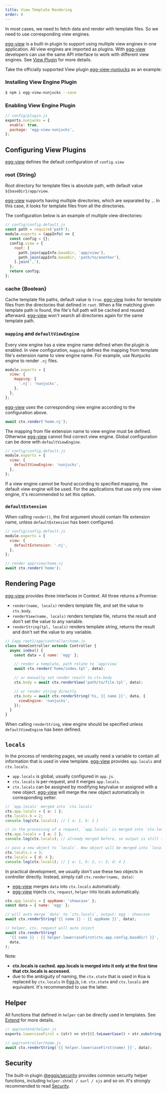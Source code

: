 ```yaml
---
title: View Template Rendering
order: 8
---
```


In most cases, we need to fetch data and render with template files.
So we need to use corresponding view engines.

[egg-view] is a built-in plugin to support using multiple view engines in one application.
All view engines are imported as plugins.
With [egg-view] developers can use the same API interface to work with different view engines.
See [View Plugin](../advanced/view-plugin.md) for more details.

Take the officially supported View plugin [egg-view-nunjucks] as an example:

### Installing View Engine Plugin

```bash
$ npm i egg-view-nunjucks --save
```

### Enabling View Engine Plugin

```js
// config/plugin.js
exports.nunjucks = {
  enable: true,
  package: 'egg-view-nunjucks',
};
```

## Configuring View Plugins

[egg-view] defines the default configuration of `config.view`

### root {String}

Root directory for template files is absolute path, with default value `${baseDir}/app/view`.

[egg-view] supports having multiple directories, which are separated by `,`.
In this case, it looks for template files from all the directories.

The configuration below is an example of multiple view directories:

```js
// config/config.default.js
const path = require('path');
module.exports = (appInfo) => {
  const config = {};
  config.view = {
    root: [
      path.join(appInfo.baseDir, 'app/view'),
      path.join(appInfo.baseDir, 'path/to/another'),
    ].join(','),
  };
  return config;
};
```

### cache {Boolean}

Cache template file paths, default value is `true`.
[egg-view] looks for template files from the directories that defined in `root`.
When a file matching given template path is found, the file's full path will be cached
and reused afterward.
[egg-view] won't search all directories again for the same template path.

### `mapping` and `defaultViewEngine`

Every view engine has a view engine name defined when the plugin is enabled.
In view configuration, `mapping` defines the mapping
from template file's extension name to view engine name.
For example, use Nunjucks engine to render `.nj` files.

```js
module.exports = {
  view: {
    mapping: {
      '.nj': 'nunjucks',
    },
  },
};
```

[egg-view] uses the corresponding view engine according to the configuration above.

```js
await ctx.render('home.nj');
```

The mapping from file extension name to view engine must be defined.
Otherwise [egg-view] cannot find correct view engine.
Global configuration can be done with `defaultViewEngine`.

```js
// config/config.default.js
module.exports = {
  view: {
    defaultViewEngine: 'nunjucks',
  },
};
```

If a view engine cannot be found according to specified mapping,
the default view engine will be used.
For the applications that use only one view engine,
it's recommended to set this option.

### `defaultExtension`

When calling `render()`, the first argument should contain file extension name,
unless `defaultExtension` has been configured.

```js
// config/config.default.js
module.exports = {
  view: {
    defaultExtension: '.nj',
  },
};

// render app/view/home.nj
await ctx.render('home');
```

## Rendering Page

[egg-view] provides three interfaces in Context.
All three returns a Promise:

- `render(name, locals)` renders template file, and set the value to `ctx.body`.
- `renderView(name, locals)` renders template file, returns the result and don't set the value to any variable.
- `renderString(tpl, locals)` renders template string, returns the result and don't set the value to any variable.

```js
// {app_root}/app/controller/home.js
class HomeController extends Controller {
  async index() {
    const data = { name: 'egg' };

    // render a template, path relate to `app/view`
    await ctx.render('home/index.tpl', data);

    // or manually set render result to ctx.body
    ctx.body = await ctx.renderView('path/to/file.tpl', data);

    // or render string directly
    ctx.body = await ctx.renderString('hi, {{ name }}', data, {
      viewEngine: 'nunjucks',
    });
  }
}
```

When calling `renderString`, view engine should be specified unless `defaultViewEngine` has been defined.

## `locals`

In the process of rendering pages, we usually need a variable to contain all information that is used in view template. [egg-view] provides `app.locals` and `ctx.locals`.

- `app.locals` is global, usually configured in `app.js`.
- `ctx.locals` is per-request, and it merges `app.locals`.
- `ctx.locals` can be assigned by modifying key/value or assigned with a new object. [egg-view] will merge the new object automatically in corresponding setter.

```js
// `app.locals` merged into `ctx.locals`
ctx.app.locals = { a: 1 };
ctx.locals.b = 2;
console.log(ctx.locals); // { a: 1, b: 2 }

// in the processing of a request, `app.locals` is merged into `ctx.locals` only at the first time `ctx.locals` being accessed
ctx.app.locals = { a: 2 };
console.log(ctx.locals); // already merged before, so output is still { a: 1, b: 2 }

// pass a new object to `locals`. New object will be merged into `locals`, instead of replacing it. It's done by setter automatically.
ctx.locals.c = 3;
ctx.locals = { d: 4 };
console.log(ctx.locals); // { a: 1, b: 2, c: 3, d: 4 }
```

In practical development, we usually don't use these two objects in controller directly.
Instead, simply call `ctx.render(name, data)`:

- [egg-view] merges `data` into `ctx.locals` automatically.
- [egg-view] injects `ctx`, `request`, `helper` into locals automatically.

```js
ctx.app.locals = { appName: 'showcase' };
const data = { name: 'egg' };

// will auto merge `data` to `ctx.locals`, output: egg - showcase
await ctx.renderString('{{ name }} - {{ appName }}', data);

// helper, ctx, request will auto inject
await ctx.renderString(
  '{{ name }} - {{ helper.lowercaseFirst(ctx.app.config.baseDir) }}',
  data,
);
```

Note:

- **ctx.locals is cached. app.locals is merged into it only at the first time that ctx.locals is accessed.**
- due to the ambiguity of naming, the `ctx.state` that is used in Koa is replaced by `ctx.locals` in Egg.js, i.e. `ctx.state` and `ctx.locals` are equivalent. It's recommended to use the latter.

## Helper

All functions that defined in `helper` can be directly used in templates.
See [Extend](../basics/extend.md) for more details.

```js
// app/extend/helper.js
exports.lowercaseFirst = (str) => str[0].toLowerCase() + str.substring(1);

// app/controller/home.js
await ctx.renderString('{{ helper.lowercaseFirst(name) }}', data);
```

## Security

The built-in plugin [@eggjs/security] provides common security helper functions, including `helper.shtml / surl / sjs` and so on. It's strongly recommended to read [Security](./security.md).

[@eggjs/security]: https://github.com/eggjs/security
[egg-view-nunjucks]: https://github.com/eggjs/egg-view-nunjucks
[egg-view]: https://github.com/eggjs/egg-view
